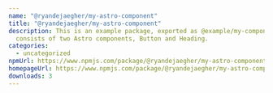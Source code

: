 ```yaml
---
name: "@ryandejaegher/my-astro-component"
title: "@ryandejaegher/my-astro-component"
description: This is an example package, exported as @example/my-component. It
  consists of two Astro components, Button and Heading.
categories:
  - uncategorized
npmUrl: https://www.npmjs.com/package/@ryandejaegher/my-astro-component
homepageUrl: https://www.npmjs.com/package/@ryandejaegher/my-astro-component
downloads: 3
---
```

